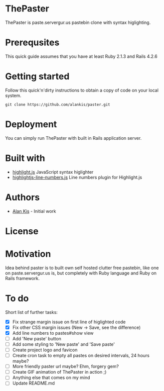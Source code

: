 # ThePaster
ThePaster is paste.servergur.us pastebin clone with syntax higlighting.

# Prerequsites
This quick guide assumes that you have at least Ruby 2.1.3 and Rails 4.2.6

# Getting started
Follow this quick'n'dirty instructions to obtain a copy of code on your local system.

```Shell
git clone https://github.com/alankis/paster.git
```
# Deployment
You can simply run ThePaster with built in Rails application server.

# Built with 
- [highlight.js](https://github.com/isagalaev/highlight.js) JavaScript syntax higlighter
- [highlightjs-line-numbers.js](https://github.com/wcoder/highlightjs-line-numbers.js) Line numbers plugin for Highlight.js

# Authors
- [Alan Kis](https://github.com/alankis) - Initial work

# License

# Motivation 
Idea behind paster is to built own self hosted clutter free pastebin, like one on  paste.servergur.us is, but
completely with Ruby language and Ruby on Rails framework.

# To do
Short list of further tasks:
- [x] Fix strange margin issue on first line of higlighted code
- [x] Fix other CSS margin issues (New -> Save, see the difference)
- [x] Add line numbers to pastes#show view
- [ ] Add 'New paste' button
- [ ] Add some styling to 'New paste' and 'Save paste'
- [ ] Create project logo and favicon
- [ ] Create cron task to empty all pastes on desired intervals, 24 hours maybe?
- [ ] More friendly paster url maybe? Ehm, forgery gem?
- [ ] Create GIF animation of ThePaster in action ;)
- [ ] Anything else that comes on my mind 
- [ ] Update README.md
